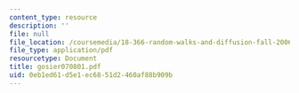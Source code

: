 ```yaml
---
content_type: resource
description: ''
file: null
file_location: /coursemedia/18-366-random-walks-and-diffusion-fall-2006/0eb1ed61d5e1ec6851d2460af88b909b_gosier070801.pdf
file_type: application/pdf
resourcetype: Document
title: gosier070801.pdf
uid: 0eb1ed61-d5e1-ec68-51d2-460af88b909b
---
```

